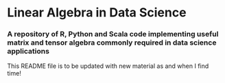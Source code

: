 # Linear Algebra in Data Science
### A repository of R, Python and Scala code implementing useful matrix and tensor algebra commonly required in data science applications

This README file is to be updated with new material as and when I find time!